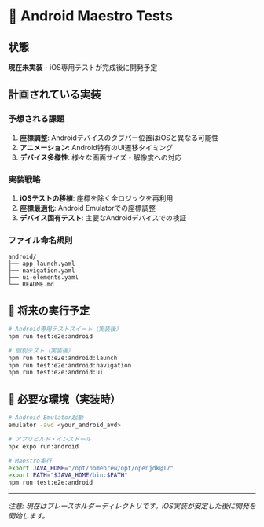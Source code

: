 # 🤖 Android Maestro Tests

## 状態
**現在未実装** - iOS専用テストが完成後に開発予定

## 計画されている実装

### 予想される課題
1. **座標調整**: Androidデバイスのタブバー位置はiOSと異なる可能性
2. **アニメーション**: Android特有のUI遷移タイミング
3. **デバイス多様性**: 様々な画面サイズ・解像度への対応

### 実装戦略
1. **iOSテストの移植**: 座標を除く全ロジックを再利用
2. **座標最適化**: Android Emulatorでの座標調整
3. **デバイス固有テスト**: 主要なAndroidデバイスでの検証

### ファイル命名規則
```
android/
├── app-launch.yaml
├── navigation.yaml
├── ui-elements.yaml
└── README.md
```

## 🚀 将来の実行予定

```bash
# Android専用テストスイート（実装後）
npm run test:e2e:android

# 個別テスト（実装後）
npm run test:e2e:android:launch
npm run test:e2e:android:navigation
npm run test:e2e:android:ui
```

## 🔧 必要な環境（実装時）

```bash
# Android Emulator起動
emulator -avd <your_android_avd>

# アプリビルド・インストール
npx expo run:android

# Maestro実行
export JAVA_HOME="/opt/homebrew/opt/openjdk@17"
export PATH="$JAVA_HOME/bin:$PATH"
npm run test:e2e:android
```

---

*注意: 現在はプレースホルダーディレクトリです。iOS実装が安定した後に開発を開始します。*
